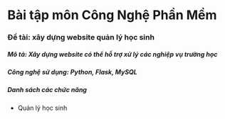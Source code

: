 # Bài tập môn Công Nghệ Phần Mềm
<h3>Đề tài: xây dựng website quản lý học sinh</h3>
<h5>Mô tả: Xây dựng website có thể hỗ trợ xử lý các nghiệp vụ trường học</h5>
<h5>Công nghệ sử dụng: Python, Flask, MySQL</h5>
<h5>Danh sách các chức năng</h5>
<ul>
  <li>Quản lý học sinh</li>
</ul>
